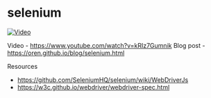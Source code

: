 # selenium

[![Video](http://img.youtube.com/vi/T-D1KVIuvjA/0.jpg)](http://www.youtube.com/watch?v=kRIz7Gumnik)

Video - https://www.youtube.com/watch?v=kRIz7Gumnik
Blog post - https://oren.github.io/blog/selenium.html

Resources

* https://github.com/SeleniumHQ/selenium/wiki/WebDriverJs
* https://w3c.github.io/webdriver/webdriver-spec.html

